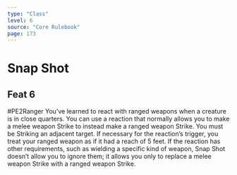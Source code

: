 ```yaml
---
type: "Class"
level: 6
source: "Core Rulebook"
page: 173
---
```

# Snap Shot
## Feat 6
#PE2Ranger
You’ve learned to react with ranged weapons when a creature is in close quarters. You can use a reaction that normally allows you to make a melee weapon Strike to instead make a ranged weapon Strike. You must be Striking an adjacent target. If necessary for the reaction’s trigger, you treat your ranged weapon as if it had a reach of 5 feet. If the reaction has other requirements, such as wielding a specific kind of weapon, Snap Shot doesn’t allow you to ignore them; it allows you only to replace a melee weapon Strike with a ranged weapon Strike.
